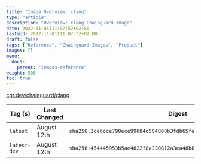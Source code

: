 ```yaml
---
title: "Image Overview: clang"
type: "article"
description: "Overview: clang Chainguard Image"
date: 2022-11-01T11:07:52+02:00
lastmod: 2022-11-01T11:07:52+02:00
draft: false
tags: ["Reference", "Chainguard Images", "Product"]
images: []
menu:
  docs:
    parent: "images-reference"
weight: 500
toc: true
---
```


[cgr.dev/chainguard/clang](https://github.com/chainguard-images/images/tree/main/images/clang)

| Tag (s)       | Last Changed | Digest                                                                    |
|---------------|--------------|---------------------------------------------------------------------------|
|  `latest`     | August 12th  | `sha256:3ce6cce790ece99684d594808b3fdb65feef2aec3383a9933de091f13ecd521d` |
|  `latest-dev` | August 12th  | `sha256:454445953b5ae4822f8a330812a3ea48b8f3537d707eea24126f153768ca1a0a` |



